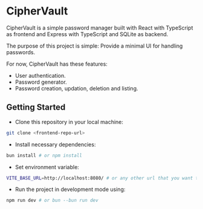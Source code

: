 # CipherVault

CipherVault is a simple password manager built with React with TypeScript as frontend and Express with TypeScript and SQLite as backend.

The purpose of this project is simple: Provide a minimal UI for handling passwords.

For now, CipherVault has these features:

- User authentication.
- Password generator.
- Password creation, updation, deletion and listing.

## Getting Started

- Clone this repository in your local machine:

```sh
git clone <frontend-repo-url>
```

- Install necessary dependencies:

```sh
bun install # or npm install
```

- Set environment variable:

```sh
VITE_BASE_URL=http://localhost:8080/ # or any other url that you want to use.
```

- Run the project in development mode using:

```sh
npm run dev # or bun --bun run dev
```
